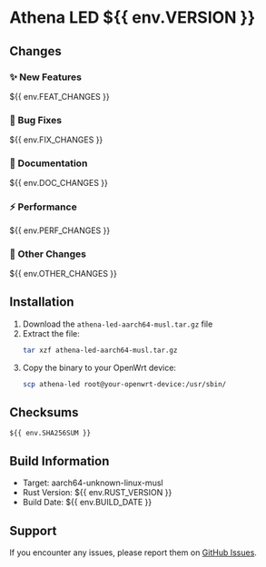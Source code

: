# Athena LED ${{ env.VERSION }}

## Changes

### ✨ New Features
${{ env.FEAT_CHANGES }}

### 🐛 Bug Fixes
${{ env.FIX_CHANGES }}

### 📝 Documentation
${{ env.DOC_CHANGES }}

### ⚡ Performance
${{ env.PERF_CHANGES }}

### 🔨 Other Changes
${{ env.OTHER_CHANGES }}

## Installation

1. Download the `athena-led-aarch64-musl.tar.gz` file
2. Extract the file:
   ```bash
   tar xzf athena-led-aarch64-musl.tar.gz
   ```
3. Copy the binary to your OpenWrt device:
   ```bash
   scp athena-led root@your-openwrt-device:/usr/sbin/
   ```

## Checksums

```
${{ env.SHA256SUM }}
```

## Build Information

- Target: aarch64-unknown-linux-musl
- Rust Version: ${{ env.RUST_VERSION }}
- Build Date: ${{ env.BUILD_DATE }}

## Support

If you encounter any issues, please report them on [GitHub Issues](https://github.com/NONGFAH/athena-led/issues).
